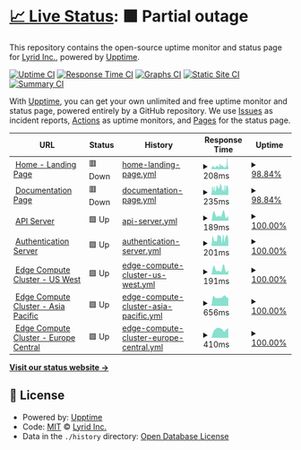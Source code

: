 # [📈 Live Status](https://LyridInc.github.io/statuspage): <!--live status--> **🟧 Partial outage**

This repository contains the open-source uptime monitor and status page for [Lyrid Inc.](https://lyrid.io), powered by [Upptime](https://github.com/upptime/upptime).

[![Uptime CI](https://github.com/LyridInc/statuspage/workflows/Uptime%20CI/badge.svg)](https://github.com/LyridInc/statuspage/actions?query=workflow%3A%22Uptime+CI%22)
[![Response Time CI](https://github.com/LyridInc/statuspage/workflows/Response%20Time%20CI/badge.svg)](https://github.com/LyridInc/statuspage/actions?query=workflow%3A%22Response+Time+CI%22)
[![Graphs CI](https://github.com/LyridInc/statuspage/workflows/Graphs%20CI/badge.svg)](https://github.com/LyridInc/statuspage/actions?query=workflow%3A%22Graphs+CI%22)
[![Static Site CI](https://github.com/LyridInc/statuspage/workflows/Static%20Site%20CI/badge.svg)](https://github.com/LyridInc/statuspage/actions?query=workflow%3A%22Static+Site+CI%22)
[![Summary CI](https://github.com/LyridInc/statuspage/workflows/Summary%20CI/badge.svg)](https://github.com/LyridInc/statuspage/actions?query=workflow%3A%22Summary+CI%22)

With [Upptime](https://upptime.js.org), you can get your own unlimited and free uptime monitor and status page, powered entirely by a GitHub repository. We use [Issues](https://github.com/LyridInc/statuspage/issues) as incident reports, [Actions](https://github.com/LyridInc/statuspage/actions) as uptime monitors, and [Pages](https://LyridInc.github.io/statuspage) for the status page.

<!--start: status pages-->
<!-- This summary is generated by Upptime (https://github.com/upptime/upptime) -->
<!-- Do not edit this manually, your changes will be overwritten -->
<!-- prettier-ignore -->
| URL | Status | History | Response Time | Uptime |
| --- | ------ | ------- | ------------- | ------ |
| <img alt="" src="https://favicons.githubusercontent.com/lyrid.io" height="13"> [Home - Landing Page](https://lyrid.io/assets/images/resources/logo_transparent.png) | 🟥 Down | [home-landing-page.yml](https://github.com/LyridInc/statuspage/commits/HEAD/history/home-landing-page.yml) | <details><summary><img alt="Response time graph" src="./graphs/home-landing-page/response-time-week.png" height="20"> 208ms</summary><br><a href="https://status.lyrid.io/history/home-landing-page"><img alt="Response time 430" src="https://img.shields.io/endpoint?url=https%3A%2F%2Fraw.githubusercontent.com%2FLyridInc%2Fstatuspage%2FHEAD%2Fapi%2Fhome-landing-page%2Fresponse-time.json"></a><br><a href="https://status.lyrid.io/history/home-landing-page"><img alt="24-hour response time 169" src="https://img.shields.io/endpoint?url=https%3A%2F%2Fraw.githubusercontent.com%2FLyridInc%2Fstatuspage%2FHEAD%2Fapi%2Fhome-landing-page%2Fresponse-time-day.json"></a><br><a href="https://status.lyrid.io/history/home-landing-page"><img alt="7-day response time 208" src="https://img.shields.io/endpoint?url=https%3A%2F%2Fraw.githubusercontent.com%2FLyridInc%2Fstatuspage%2FHEAD%2Fapi%2Fhome-landing-page%2Fresponse-time-week.json"></a><br><a href="https://status.lyrid.io/history/home-landing-page"><img alt="30-day response time 232" src="https://img.shields.io/endpoint?url=https%3A%2F%2Fraw.githubusercontent.com%2FLyridInc%2Fstatuspage%2FHEAD%2Fapi%2Fhome-landing-page%2Fresponse-time-month.json"></a><br><a href="https://status.lyrid.io/history/home-landing-page"><img alt="1-year response time 430" src="https://img.shields.io/endpoint?url=https%3A%2F%2Fraw.githubusercontent.com%2FLyridInc%2Fstatuspage%2FHEAD%2Fapi%2Fhome-landing-page%2Fresponse-time-year.json"></a></details> | <details><summary><a href="https://status.lyrid.io/history/home-landing-page">98.84%</a></summary><a href="https://status.lyrid.io/history/home-landing-page"><img alt="All-time uptime 99.81%" src="https://img.shields.io/endpoint?url=https%3A%2F%2Fraw.githubusercontent.com%2FLyridInc%2Fstatuspage%2FHEAD%2Fapi%2Fhome-landing-page%2Fuptime.json"></a><br><a href="https://status.lyrid.io/history/home-landing-page"><img alt="24-hour uptime 91.87%" src="https://img.shields.io/endpoint?url=https%3A%2F%2Fraw.githubusercontent.com%2FLyridInc%2Fstatuspage%2FHEAD%2Fapi%2Fhome-landing-page%2Fuptime-day.json"></a><br><a href="https://status.lyrid.io/history/home-landing-page"><img alt="7-day uptime 98.84%" src="https://img.shields.io/endpoint?url=https%3A%2F%2Fraw.githubusercontent.com%2FLyridInc%2Fstatuspage%2FHEAD%2Fapi%2Fhome-landing-page%2Fuptime-week.json"></a><br><a href="https://status.lyrid.io/history/home-landing-page"><img alt="30-day uptime 99.47%" src="https://img.shields.io/endpoint?url=https%3A%2F%2Fraw.githubusercontent.com%2FLyridInc%2Fstatuspage%2FHEAD%2Fapi%2Fhome-landing-page%2Fuptime-month.json"></a><br><a href="https://status.lyrid.io/history/home-landing-page"><img alt="1-year uptime 99.81%" src="https://img.shields.io/endpoint?url=https%3A%2F%2Fraw.githubusercontent.com%2FLyridInc%2Fstatuspage%2FHEAD%2Fapi%2Fhome-landing-page%2Fuptime-year.json"></a></details>
| <img alt="" src="https://favicons.githubusercontent.com/docs.lyrid.io" height="13"> [Documentation Page](https://docs.lyrid.io/img/lyridsvg.svg) | 🟥 Down | [documentation-page.yml](https://github.com/LyridInc/statuspage/commits/HEAD/history/documentation-page.yml) | <details><summary><img alt="Response time graph" src="./graphs/documentation-page/response-time-week.png" height="20"> 235ms</summary><br><a href="https://status.lyrid.io/history/documentation-page"><img alt="Response time 314" src="https://img.shields.io/endpoint?url=https%3A%2F%2Fraw.githubusercontent.com%2FLyridInc%2Fstatuspage%2FHEAD%2Fapi%2Fdocumentation-page%2Fresponse-time.json"></a><br><a href="https://status.lyrid.io/history/documentation-page"><img alt="24-hour response time 218" src="https://img.shields.io/endpoint?url=https%3A%2F%2Fraw.githubusercontent.com%2FLyridInc%2Fstatuspage%2FHEAD%2Fapi%2Fdocumentation-page%2Fresponse-time-day.json"></a><br><a href="https://status.lyrid.io/history/documentation-page"><img alt="7-day response time 235" src="https://img.shields.io/endpoint?url=https%3A%2F%2Fraw.githubusercontent.com%2FLyridInc%2Fstatuspage%2FHEAD%2Fapi%2Fdocumentation-page%2Fresponse-time-week.json"></a><br><a href="https://status.lyrid.io/history/documentation-page"><img alt="30-day response time 265" src="https://img.shields.io/endpoint?url=https%3A%2F%2Fraw.githubusercontent.com%2FLyridInc%2Fstatuspage%2FHEAD%2Fapi%2Fdocumentation-page%2Fresponse-time-month.json"></a><br><a href="https://status.lyrid.io/history/documentation-page"><img alt="1-year response time 314" src="https://img.shields.io/endpoint?url=https%3A%2F%2Fraw.githubusercontent.com%2FLyridInc%2Fstatuspage%2FHEAD%2Fapi%2Fdocumentation-page%2Fresponse-time-year.json"></a></details> | <details><summary><a href="https://status.lyrid.io/history/documentation-page">98.84%</a></summary><a href="https://status.lyrid.io/history/documentation-page"><img alt="All-time uptime 99.83%" src="https://img.shields.io/endpoint?url=https%3A%2F%2Fraw.githubusercontent.com%2FLyridInc%2Fstatuspage%2FHEAD%2Fapi%2Fdocumentation-page%2Fuptime.json"></a><br><a href="https://status.lyrid.io/history/documentation-page"><img alt="24-hour uptime 91.87%" src="https://img.shields.io/endpoint?url=https%3A%2F%2Fraw.githubusercontent.com%2FLyridInc%2Fstatuspage%2FHEAD%2Fapi%2Fdocumentation-page%2Fuptime-day.json"></a><br><a href="https://status.lyrid.io/history/documentation-page"><img alt="7-day uptime 98.84%" src="https://img.shields.io/endpoint?url=https%3A%2F%2Fraw.githubusercontent.com%2FLyridInc%2Fstatuspage%2FHEAD%2Fapi%2Fdocumentation-page%2Fuptime-week.json"></a><br><a href="https://status.lyrid.io/history/documentation-page"><img alt="30-day uptime 99.46%" src="https://img.shields.io/endpoint?url=https%3A%2F%2Fraw.githubusercontent.com%2FLyridInc%2Fstatuspage%2FHEAD%2Fapi%2Fdocumentation-page%2Fuptime-month.json"></a><br><a href="https://status.lyrid.io/history/documentation-page"><img alt="1-year uptime 99.83%" src="https://img.shields.io/endpoint?url=https%3A%2F%2Fraw.githubusercontent.com%2FLyridInc%2Fstatuspage%2FHEAD%2Fapi%2Fdocumentation-page%2Fuptime-year.json"></a></details>
| <img alt="" src="https://favicons.githubusercontent.com/api.lyrid.io" height="13"> [API Server](https://api.lyrid.io/version) | 🟩 Up | [api-server.yml](https://github.com/LyridInc/statuspage/commits/HEAD/history/api-server.yml) | <details><summary><img alt="Response time graph" src="./graphs/api-server/response-time-week.png" height="20"> 189ms</summary><br><a href="https://status.lyrid.io/history/api-server"><img alt="Response time 190" src="https://img.shields.io/endpoint?url=https%3A%2F%2Fraw.githubusercontent.com%2FLyridInc%2Fstatuspage%2FHEAD%2Fapi%2Fapi-server%2Fresponse-time.json"></a><br><a href="https://status.lyrid.io/history/api-server"><img alt="24-hour response time 126" src="https://img.shields.io/endpoint?url=https%3A%2F%2Fraw.githubusercontent.com%2FLyridInc%2Fstatuspage%2FHEAD%2Fapi%2Fapi-server%2Fresponse-time-day.json"></a><br><a href="https://status.lyrid.io/history/api-server"><img alt="7-day response time 189" src="https://img.shields.io/endpoint?url=https%3A%2F%2Fraw.githubusercontent.com%2FLyridInc%2Fstatuspage%2FHEAD%2Fapi%2Fapi-server%2Fresponse-time-week.json"></a><br><a href="https://status.lyrid.io/history/api-server"><img alt="30-day response time 184" src="https://img.shields.io/endpoint?url=https%3A%2F%2Fraw.githubusercontent.com%2FLyridInc%2Fstatuspage%2FHEAD%2Fapi%2Fapi-server%2Fresponse-time-month.json"></a><br><a href="https://status.lyrid.io/history/api-server"><img alt="1-year response time 190" src="https://img.shields.io/endpoint?url=https%3A%2F%2Fraw.githubusercontent.com%2FLyridInc%2Fstatuspage%2FHEAD%2Fapi%2Fapi-server%2Fresponse-time-year.json"></a></details> | <details><summary><a href="https://status.lyrid.io/history/api-server">100.00%</a></summary><a href="https://status.lyrid.io/history/api-server"><img alt="All-time uptime 99.88%" src="https://img.shields.io/endpoint?url=https%3A%2F%2Fraw.githubusercontent.com%2FLyridInc%2Fstatuspage%2FHEAD%2Fapi%2Fapi-server%2Fuptime.json"></a><br><a href="https://status.lyrid.io/history/api-server"><img alt="24-hour uptime 100.00%" src="https://img.shields.io/endpoint?url=https%3A%2F%2Fraw.githubusercontent.com%2FLyridInc%2Fstatuspage%2FHEAD%2Fapi%2Fapi-server%2Fuptime-day.json"></a><br><a href="https://status.lyrid.io/history/api-server"><img alt="7-day uptime 100.00%" src="https://img.shields.io/endpoint?url=https%3A%2F%2Fraw.githubusercontent.com%2FLyridInc%2Fstatuspage%2FHEAD%2Fapi%2Fapi-server%2Fuptime-week.json"></a><br><a href="https://status.lyrid.io/history/api-server"><img alt="30-day uptime 99.75%" src="https://img.shields.io/endpoint?url=https%3A%2F%2Fraw.githubusercontent.com%2FLyridInc%2Fstatuspage%2FHEAD%2Fapi%2Fapi-server%2Fuptime-month.json"></a><br><a href="https://status.lyrid.io/history/api-server"><img alt="1-year uptime 99.88%" src="https://img.shields.io/endpoint?url=https%3A%2F%2Fraw.githubusercontent.com%2FLyridInc%2Fstatuspage%2FHEAD%2Fapi%2Fapi-server%2Fuptime-year.json"></a></details>
| <img alt="" src="https://favicons.githubusercontent.com/id.lyrid.io" height="13"> [Authentication Server](https://id.lyrid.io/version) | 🟩 Up | [authentication-server.yml](https://github.com/LyridInc/statuspage/commits/HEAD/history/authentication-server.yml) | <details><summary><img alt="Response time graph" src="./graphs/authentication-server/response-time-week.png" height="20"> 201ms</summary><br><a href="https://status.lyrid.io/history/authentication-server"><img alt="Response time 290" src="https://img.shields.io/endpoint?url=https%3A%2F%2Fraw.githubusercontent.com%2FLyridInc%2Fstatuspage%2FHEAD%2Fapi%2Fauthentication-server%2Fresponse-time.json"></a><br><a href="https://status.lyrid.io/history/authentication-server"><img alt="24-hour response time 179" src="https://img.shields.io/endpoint?url=https%3A%2F%2Fraw.githubusercontent.com%2FLyridInc%2Fstatuspage%2FHEAD%2Fapi%2Fauthentication-server%2Fresponse-time-day.json"></a><br><a href="https://status.lyrid.io/history/authentication-server"><img alt="7-day response time 201" src="https://img.shields.io/endpoint?url=https%3A%2F%2Fraw.githubusercontent.com%2FLyridInc%2Fstatuspage%2FHEAD%2Fapi%2Fauthentication-server%2Fresponse-time-week.json"></a><br><a href="https://status.lyrid.io/history/authentication-server"><img alt="30-day response time 295" src="https://img.shields.io/endpoint?url=https%3A%2F%2Fraw.githubusercontent.com%2FLyridInc%2Fstatuspage%2FHEAD%2Fapi%2Fauthentication-server%2Fresponse-time-month.json"></a><br><a href="https://status.lyrid.io/history/authentication-server"><img alt="1-year response time 290" src="https://img.shields.io/endpoint?url=https%3A%2F%2Fraw.githubusercontent.com%2FLyridInc%2Fstatuspage%2FHEAD%2Fapi%2Fauthentication-server%2Fresponse-time-year.json"></a></details> | <details><summary><a href="https://status.lyrid.io/history/authentication-server">100.00%</a></summary><a href="https://status.lyrid.io/history/authentication-server"><img alt="All-time uptime 99.87%" src="https://img.shields.io/endpoint?url=https%3A%2F%2Fraw.githubusercontent.com%2FLyridInc%2Fstatuspage%2FHEAD%2Fapi%2Fauthentication-server%2Fuptime.json"></a><br><a href="https://status.lyrid.io/history/authentication-server"><img alt="24-hour uptime 100.00%" src="https://img.shields.io/endpoint?url=https%3A%2F%2Fraw.githubusercontent.com%2FLyridInc%2Fstatuspage%2FHEAD%2Fapi%2Fauthentication-server%2Fuptime-day.json"></a><br><a href="https://status.lyrid.io/history/authentication-server"><img alt="7-day uptime 100.00%" src="https://img.shields.io/endpoint?url=https%3A%2F%2Fraw.githubusercontent.com%2FLyridInc%2Fstatuspage%2FHEAD%2Fapi%2Fauthentication-server%2Fuptime-week.json"></a><br><a href="https://status.lyrid.io/history/authentication-server"><img alt="30-day uptime 99.72%" src="https://img.shields.io/endpoint?url=https%3A%2F%2Fraw.githubusercontent.com%2FLyridInc%2Fstatuspage%2FHEAD%2Fapi%2Fauthentication-server%2Fuptime-month.json"></a><br><a href="https://status.lyrid.io/history/authentication-server"><img alt="1-year uptime 99.87%" src="https://img.shields.io/endpoint?url=https%3A%2F%2Fraw.githubusercontent.com%2FLyridInc%2Fstatuspage%2FHEAD%2Fapi%2Fauthentication-server%2Fuptime-year.json"></a></details>
| <img alt="" src="https://favicons.githubusercontent.com/uswest1-vega.lyrid.io" height="13"> [Edge Compute Cluster - US West](https://uswest1-vega.lyrid.io/version) | 🟩 Up | [edge-compute-cluster-us-west.yml](https://github.com/LyridInc/statuspage/commits/HEAD/history/edge-compute-cluster-us-west.yml) | <details><summary><img alt="Response time graph" src="./graphs/edge-compute-cluster-us-west/response-time-week.png" height="20"> 191ms</summary><br><a href="https://status.lyrid.io/history/edge-compute-cluster-us-west"><img alt="Response time 190" src="https://img.shields.io/endpoint?url=https%3A%2F%2Fraw.githubusercontent.com%2FLyridInc%2Fstatuspage%2FHEAD%2Fapi%2Fedge-compute-cluster-us-west%2Fresponse-time.json"></a><br><a href="https://status.lyrid.io/history/edge-compute-cluster-us-west"><img alt="24-hour response time 118" src="https://img.shields.io/endpoint?url=https%3A%2F%2Fraw.githubusercontent.com%2FLyridInc%2Fstatuspage%2FHEAD%2Fapi%2Fedge-compute-cluster-us-west%2Fresponse-time-day.json"></a><br><a href="https://status.lyrid.io/history/edge-compute-cluster-us-west"><img alt="7-day response time 191" src="https://img.shields.io/endpoint?url=https%3A%2F%2Fraw.githubusercontent.com%2FLyridInc%2Fstatuspage%2FHEAD%2Fapi%2Fedge-compute-cluster-us-west%2Fresponse-time-week.json"></a><br><a href="https://status.lyrid.io/history/edge-compute-cluster-us-west"><img alt="30-day response time 210" src="https://img.shields.io/endpoint?url=https%3A%2F%2Fraw.githubusercontent.com%2FLyridInc%2Fstatuspage%2FHEAD%2Fapi%2Fedge-compute-cluster-us-west%2Fresponse-time-month.json"></a><br><a href="https://status.lyrid.io/history/edge-compute-cluster-us-west"><img alt="1-year response time 190" src="https://img.shields.io/endpoint?url=https%3A%2F%2Fraw.githubusercontent.com%2FLyridInc%2Fstatuspage%2FHEAD%2Fapi%2Fedge-compute-cluster-us-west%2Fresponse-time-year.json"></a></details> | <details><summary><a href="https://status.lyrid.io/history/edge-compute-cluster-us-west">100.00%</a></summary><a href="https://status.lyrid.io/history/edge-compute-cluster-us-west"><img alt="All-time uptime 99.89%" src="https://img.shields.io/endpoint?url=https%3A%2F%2Fraw.githubusercontent.com%2FLyridInc%2Fstatuspage%2FHEAD%2Fapi%2Fedge-compute-cluster-us-west%2Fuptime.json"></a><br><a href="https://status.lyrid.io/history/edge-compute-cluster-us-west"><img alt="24-hour uptime 100.00%" src="https://img.shields.io/endpoint?url=https%3A%2F%2Fraw.githubusercontent.com%2FLyridInc%2Fstatuspage%2FHEAD%2Fapi%2Fedge-compute-cluster-us-west%2Fuptime-day.json"></a><br><a href="https://status.lyrid.io/history/edge-compute-cluster-us-west"><img alt="7-day uptime 100.00%" src="https://img.shields.io/endpoint?url=https%3A%2F%2Fraw.githubusercontent.com%2FLyridInc%2Fstatuspage%2FHEAD%2Fapi%2Fedge-compute-cluster-us-west%2Fuptime-week.json"></a><br><a href="https://status.lyrid.io/history/edge-compute-cluster-us-west"><img alt="30-day uptime 99.75%" src="https://img.shields.io/endpoint?url=https%3A%2F%2Fraw.githubusercontent.com%2FLyridInc%2Fstatuspage%2FHEAD%2Fapi%2Fedge-compute-cluster-us-west%2Fuptime-month.json"></a><br><a href="https://status.lyrid.io/history/edge-compute-cluster-us-west"><img alt="1-year uptime 99.89%" src="https://img.shields.io/endpoint?url=https%3A%2F%2Fraw.githubusercontent.com%2FLyridInc%2Fstatuspage%2FHEAD%2Fapi%2Fedge-compute-cluster-us-west%2Fuptime-year.json"></a></details>
| <img alt="" src="https://favicons.githubusercontent.com/apsoutheast1-vega.lyrid.io" height="13"> [Edge Compute Cluster - Asia Pacific](https://apsoutheast1-vega.lyrid.io/version) | 🟩 Up | [edge-compute-cluster-asia-pacific.yml](https://github.com/LyridInc/statuspage/commits/HEAD/history/edge-compute-cluster-asia-pacific.yml) | <details><summary><img alt="Response time graph" src="./graphs/edge-compute-cluster-asia-pacific/response-time-week.png" height="20"> 656ms</summary><br><a href="https://status.lyrid.io/history/edge-compute-cluster-asia-pacific"><img alt="Response time 636" src="https://img.shields.io/endpoint?url=https%3A%2F%2Fraw.githubusercontent.com%2FLyridInc%2Fstatuspage%2FHEAD%2Fapi%2Fedge-compute-cluster-asia-pacific%2Fresponse-time.json"></a><br><a href="https://status.lyrid.io/history/edge-compute-cluster-asia-pacific"><img alt="24-hour response time 534" src="https://img.shields.io/endpoint?url=https%3A%2F%2Fraw.githubusercontent.com%2FLyridInc%2Fstatuspage%2FHEAD%2Fapi%2Fedge-compute-cluster-asia-pacific%2Fresponse-time-day.json"></a><br><a href="https://status.lyrid.io/history/edge-compute-cluster-asia-pacific"><img alt="7-day response time 656" src="https://img.shields.io/endpoint?url=https%3A%2F%2Fraw.githubusercontent.com%2FLyridInc%2Fstatuspage%2FHEAD%2Fapi%2Fedge-compute-cluster-asia-pacific%2Fresponse-time-week.json"></a><br><a href="https://status.lyrid.io/history/edge-compute-cluster-asia-pacific"><img alt="30-day response time 638" src="https://img.shields.io/endpoint?url=https%3A%2F%2Fraw.githubusercontent.com%2FLyridInc%2Fstatuspage%2FHEAD%2Fapi%2Fedge-compute-cluster-asia-pacific%2Fresponse-time-month.json"></a><br><a href="https://status.lyrid.io/history/edge-compute-cluster-asia-pacific"><img alt="1-year response time 636" src="https://img.shields.io/endpoint?url=https%3A%2F%2Fraw.githubusercontent.com%2FLyridInc%2Fstatuspage%2FHEAD%2Fapi%2Fedge-compute-cluster-asia-pacific%2Fresponse-time-year.json"></a></details> | <details><summary><a href="https://status.lyrid.io/history/edge-compute-cluster-asia-pacific">100.00%</a></summary><a href="https://status.lyrid.io/history/edge-compute-cluster-asia-pacific"><img alt="All-time uptime 100.00%" src="https://img.shields.io/endpoint?url=https%3A%2F%2Fraw.githubusercontent.com%2FLyridInc%2Fstatuspage%2FHEAD%2Fapi%2Fedge-compute-cluster-asia-pacific%2Fuptime.json"></a><br><a href="https://status.lyrid.io/history/edge-compute-cluster-asia-pacific"><img alt="24-hour uptime 100.00%" src="https://img.shields.io/endpoint?url=https%3A%2F%2Fraw.githubusercontent.com%2FLyridInc%2Fstatuspage%2FHEAD%2Fapi%2Fedge-compute-cluster-asia-pacific%2Fuptime-day.json"></a><br><a href="https://status.lyrid.io/history/edge-compute-cluster-asia-pacific"><img alt="7-day uptime 100.00%" src="https://img.shields.io/endpoint?url=https%3A%2F%2Fraw.githubusercontent.com%2FLyridInc%2Fstatuspage%2FHEAD%2Fapi%2Fedge-compute-cluster-asia-pacific%2Fuptime-week.json"></a><br><a href="https://status.lyrid.io/history/edge-compute-cluster-asia-pacific"><img alt="30-day uptime 100.00%" src="https://img.shields.io/endpoint?url=https%3A%2F%2Fraw.githubusercontent.com%2FLyridInc%2Fstatuspage%2FHEAD%2Fapi%2Fedge-compute-cluster-asia-pacific%2Fuptime-month.json"></a><br><a href="https://status.lyrid.io/history/edge-compute-cluster-asia-pacific"><img alt="1-year uptime 100.00%" src="https://img.shields.io/endpoint?url=https%3A%2F%2Fraw.githubusercontent.com%2FLyridInc%2Fstatuspage%2FHEAD%2Fapi%2Fedge-compute-cluster-asia-pacific%2Fuptime-year.json"></a></details>
| <img alt="" src="https://favicons.githubusercontent.com/eucentral1-vega.lyrid.io" height="13"> [Edge Compute Cluster - Europe Central](https://eucentral1-vega.lyrid.io/version) | 🟩 Up | [edge-compute-cluster-europe-central.yml](https://github.com/LyridInc/statuspage/commits/HEAD/history/edge-compute-cluster-europe-central.yml) | <details><summary><img alt="Response time graph" src="./graphs/edge-compute-cluster-europe-central/response-time-week.png" height="20"> 410ms</summary><br><a href="https://status.lyrid.io/history/edge-compute-cluster-europe-central"><img alt="Response time 532" src="https://img.shields.io/endpoint?url=https%3A%2F%2Fraw.githubusercontent.com%2FLyridInc%2Fstatuspage%2FHEAD%2Fapi%2Fedge-compute-cluster-europe-central%2Fresponse-time.json"></a><br><a href="https://status.lyrid.io/history/edge-compute-cluster-europe-central"><img alt="24-hour response time 505" src="https://img.shields.io/endpoint?url=https%3A%2F%2Fraw.githubusercontent.com%2FLyridInc%2Fstatuspage%2FHEAD%2Fapi%2Fedge-compute-cluster-europe-central%2Fresponse-time-day.json"></a><br><a href="https://status.lyrid.io/history/edge-compute-cluster-europe-central"><img alt="7-day response time 410" src="https://img.shields.io/endpoint?url=https%3A%2F%2Fraw.githubusercontent.com%2FLyridInc%2Fstatuspage%2FHEAD%2Fapi%2Fedge-compute-cluster-europe-central%2Fresponse-time-week.json"></a><br><a href="https://status.lyrid.io/history/edge-compute-cluster-europe-central"><img alt="30-day response time 420" src="https://img.shields.io/endpoint?url=https%3A%2F%2Fraw.githubusercontent.com%2FLyridInc%2Fstatuspage%2FHEAD%2Fapi%2Fedge-compute-cluster-europe-central%2Fresponse-time-month.json"></a><br><a href="https://status.lyrid.io/history/edge-compute-cluster-europe-central"><img alt="1-year response time 532" src="https://img.shields.io/endpoint?url=https%3A%2F%2Fraw.githubusercontent.com%2FLyridInc%2Fstatuspage%2FHEAD%2Fapi%2Fedge-compute-cluster-europe-central%2Fresponse-time-year.json"></a></details> | <details><summary><a href="https://status.lyrid.io/history/edge-compute-cluster-europe-central">100.00%</a></summary><a href="https://status.lyrid.io/history/edge-compute-cluster-europe-central"><img alt="All-time uptime 99.98%" src="https://img.shields.io/endpoint?url=https%3A%2F%2Fraw.githubusercontent.com%2FLyridInc%2Fstatuspage%2FHEAD%2Fapi%2Fedge-compute-cluster-europe-central%2Fuptime.json"></a><br><a href="https://status.lyrid.io/history/edge-compute-cluster-europe-central"><img alt="24-hour uptime 100.00%" src="https://img.shields.io/endpoint?url=https%3A%2F%2Fraw.githubusercontent.com%2FLyridInc%2Fstatuspage%2FHEAD%2Fapi%2Fedge-compute-cluster-europe-central%2Fuptime-day.json"></a><br><a href="https://status.lyrid.io/history/edge-compute-cluster-europe-central"><img alt="7-day uptime 100.00%" src="https://img.shields.io/endpoint?url=https%3A%2F%2Fraw.githubusercontent.com%2FLyridInc%2Fstatuspage%2FHEAD%2Fapi%2Fedge-compute-cluster-europe-central%2Fuptime-week.json"></a><br><a href="https://status.lyrid.io/history/edge-compute-cluster-europe-central"><img alt="30-day uptime 100.00%" src="https://img.shields.io/endpoint?url=https%3A%2F%2Fraw.githubusercontent.com%2FLyridInc%2Fstatuspage%2FHEAD%2Fapi%2Fedge-compute-cluster-europe-central%2Fuptime-month.json"></a><br><a href="https://status.lyrid.io/history/edge-compute-cluster-europe-central"><img alt="1-year uptime 99.98%" src="https://img.shields.io/endpoint?url=https%3A%2F%2Fraw.githubusercontent.com%2FLyridInc%2Fstatuspage%2FHEAD%2Fapi%2Fedge-compute-cluster-europe-central%2Fuptime-year.json"></a></details>

<!--end: status pages-->

[**Visit our status website →**](https://LyridInc.github.io/statuspage)

## 📄 License

- Powered by: [Upptime](https://github.com/upptime/upptime)
- Code: [MIT](./LICENSE) © [Lyrid Inc.](https://lyrid.io)
- Data in the `./history` directory: [Open Database License](https://opendatacommons.org/licenses/odbl/1-0/)
